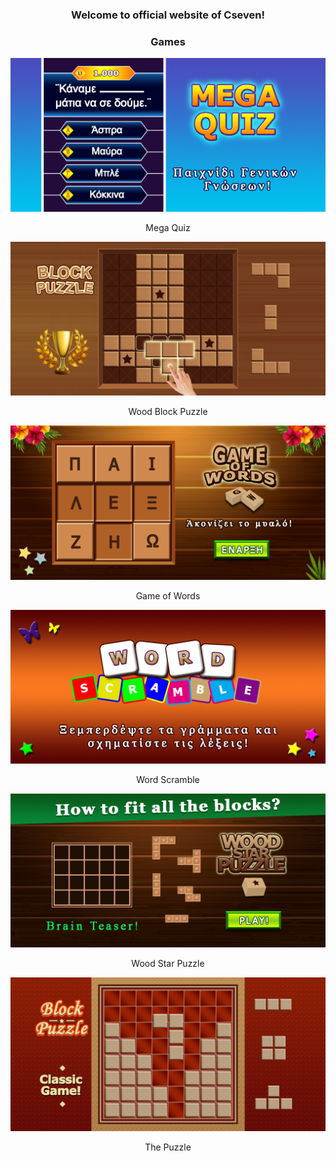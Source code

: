 <h3 align="center">Welcome to official website of Cseven!</h3>
<h3 align="center">Games</h3>
<p align="center"><img src="images/Mega_Quiz_FG.png"/></p>
<p align="center">Mega Quiz</p>
<p align="center"><img src="images/WBP_FG.png"/></p>
<p align="center">Wood Block Puzzle</p>
<p align="center"><img src="images/Game_of_Words_FG.png"/></p>
<p align="center">Game of Words</p>
<p align="center"><img src="images/Scramble_FG.png"/></p>
<p align="center">Word Scramble</p>
<p align="center"><img src="images/Wood_Star_Puzzle_FG.png"/></p>
<p align="center">Wood Star Puzzle</p>
<p align="center"><img src="images/Puzzle_FG.png"/></p>
<p align="center">The Puzzle</p>
